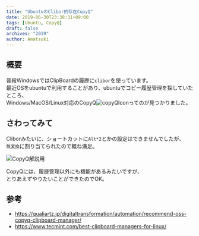 ```yaml
---
title: "UbuntuのClibor的存在CopyQ"
date: 2019-06-30T23:38:31+09:00
tags: [Ubuntu, CopyQ]
draft: false
archives: "2019"
author: Amatsuki
---
```

## 概要
普段WindowsではClipBoardの履歴に`clibor`を使っています。  
最近OSをubuntuで利用することがあり、ubuntuでコピー履歴管理を探していたところ、  
Windows/MacOS/Linux対応のCopyQ![copyQIcon](/resources/copyq-like-clibor-can-use-on-ubuntu/copyq-icon.png)ってのが見つかりました。

## さわってみて
Cliborみたいに、ショートカットに`Alt*2`とかの設定はできませんでしたが、  
`無変換`に割り当てられたので概ね満足。

![CopyQ解説用](/resources/copyq-like-clibor-can-use-on-ubuntu/copyq-setting-point.png)

CopyQには、履歴管理以外にも機能があるみたいですが、  
とりあえずやりたいことができたのでOK。

## 参考
- https://qualiartz.jp/digitaltransformation/automation/recommend-oss-copyq-clipboard-manager/
- https://www.tecmint.com/best-clipboard-managers-for-linux/